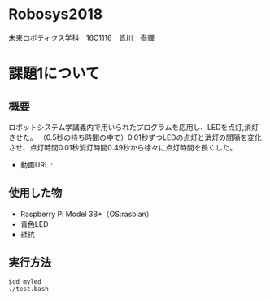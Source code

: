 # Robosys2018
未来ロボティクス学科　16C1116　皆川　泰輝

# 課題1について
## 概要
ロボットシステム学講義内で用いられたプログラムを応用し、LEDを点灯,消灯させた。
（0.5秒の持ち時間の中で）0.01秒ずつLEDの点灯と消灯の間隔を変化させ、点灯時間0.01秒消灯時間0.49秒から徐々に点灯時間を長くした。
  * 動画URL :
  
  ## 使用した物
  * Raspberry Pi Model 3B+（OS:rasbian）
  * 青色LED
  * 抵抗
  
  ## 実行方法
  ```
  $cd myled
  ./test.bash
  ```
